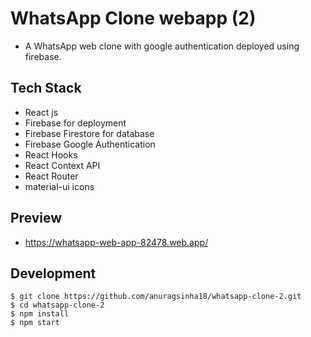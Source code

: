 # WhatsApp Clone webapp (2)
- A WhatsApp web clone with google authentication deployed using firebase.


## Tech Stack

- React js
- Firebase for deployment
- Firebase Firestore for database
- Firebase Google Authentication
- React Hooks
- React Context API
- React Router
- material-ui icons


## Preview
- https://whatsapp-web-app-82478.web.app/

## Development

```
$ git clone https://github.com/anuragsinha18/whatsapp-clone-2.git
$ cd whatsapp-clone-2
$ npm install
$ npm start
```




